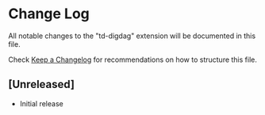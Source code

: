# Change Log

All notable changes to the "td-digdag" extension will be documented in this file.

Check [Keep a Changelog](http://keepachangelog.com/) for recommendations on how to structure this file.

## [Unreleased]

- Initial release